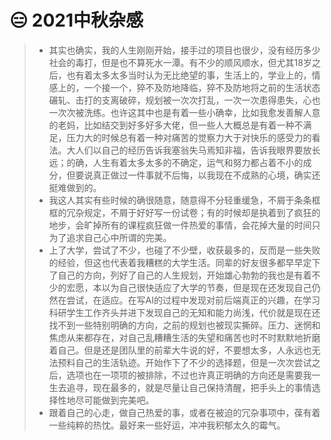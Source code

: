 # 😑 2021中秋杂感

> * 其实也确实，我的人生刚刚开始，接手过的项目也很少，没有经历多少社会的毒打，但是也不算死水一潭。有不少的顺风顺水，但尤其18岁之后，也有着太多太多当时认为无比绝望的事，生活上的，学业上的，情感上的，一个接一个，猝不及防地降临，猝不及防地将之前的生活状态碾轧、击打的支离破碎，规划被一次次打乱，一次一次患得患失，心也一次次被洗练。也许这其中也是有着一些小确幸，比如我愈发善解人意的老妈，比如结交到好多好多大佬，但一些人大概总是有着一种不满足，压力大的时候总有着一种对痛苦的觉察力大于对快乐的感受力的看法。大人们以自己的经历告诉我塞翁失马焉知非福，告诉我眼界要放长远；的确，人生有着太多太多的不确定，运气和努力都占着不小的成分，但要说真正做过一件事就不后悔，以我现在不成熟的心境，确实还挺难做到的。
> * 我这人其实有些时候的确很随意，随意得不分轻重缓急，不屑于条条框框的冗杂规定，不屑于好好写一份试卷；有的时候却是执着到了疯狂的地步，会旷掉所有的课程疯狂做一件热爱的事情，会花掉大量的时间只为了追求自己心中所谓的完美。
> * 上了大学，尝试了不少，也碰了不少壁，收获最多的，反而是一些失败的经验，但这也代表着我糟糕的大学生活。同辈的好友很多都早早定下了自己的方向，列好了自己的人生规划，开始雄心勃勃的我也是有着不少的宏愿，本以为自己很快适应了大学的节奏，但是现在还发现自己仍然在尝试，在适应。在写AI的过程中发现对前后端真正的兴趣，在学习科研学生工作齐头并进下发现自己的无知和能力尚浅，代价就是现在还找不到一些特别明确的方向，之前的规划也被现实撕碎。压力、迷惘和焦虑从来都存在，对自己乱糟糟生活的失望和痛苦也时不时默默地折磨着自己。但是还是团队里的前辈大牛说的好，不要想太多，人永远也无法预料自己的生活轨迹。开始作下了不少的选择题，但是一次次尝试之后，选项也在一项项的被排除，不过也许真正明确的方向还是需要我一生去追寻，现在最多的，就是尽量让自己保持清醒，把手头上的事情选择性地尽可能做到完美吧。
> * 跟着自己的心走，做自己热爱的事，或者在被迫的冗杂事项中，葆有着一些纯粹的热忱。最好来一些好运，冲冲我积郁太久的霉气。
